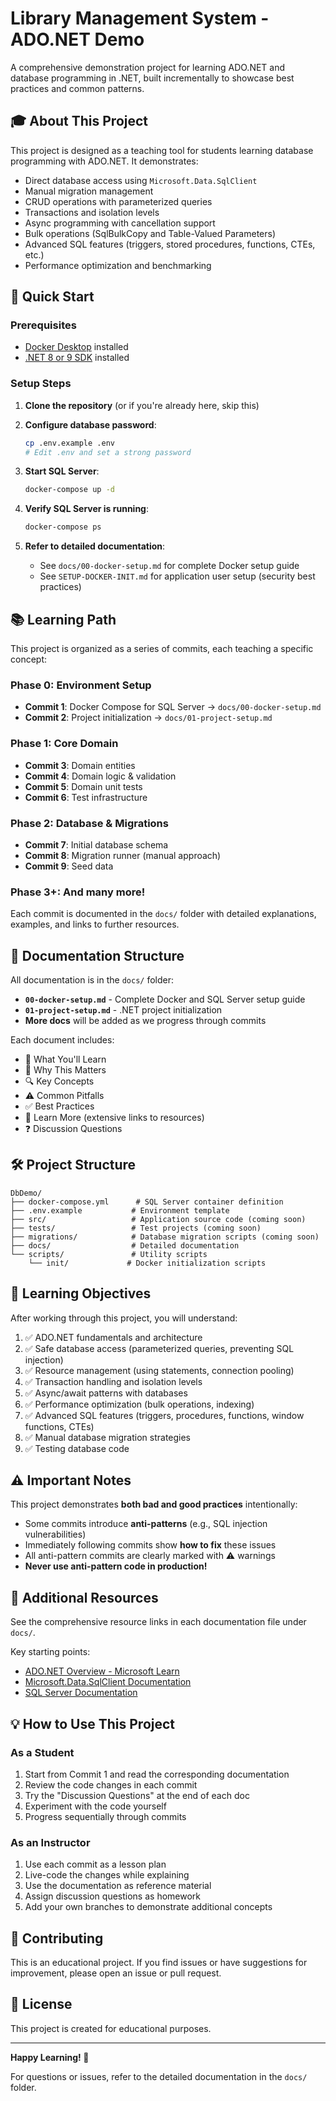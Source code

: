 # Library Management System - ADO.NET Demo

A comprehensive demonstration project for learning ADO.NET and database programming in .NET, built incrementally to showcase best practices and common patterns.

## 🎓 About This Project

This project is designed as a teaching tool for students learning database programming with ADO.NET. It demonstrates:

- Direct database access using `Microsoft.Data.SqlClient`
- Manual migration management
- CRUD operations with parameterized queries
- Transactions and isolation levels
- Async programming with cancellation support
- Bulk operations (SqlBulkCopy and Table-Valued Parameters)
- Advanced SQL features (triggers, stored procedures, functions, CTEs, etc.)
- Performance optimization and benchmarking

## 🚀 Quick Start

### Prerequisites

- [Docker Desktop](https://www.docker.com/products/docker-desktop) installed
- [.NET 8 or 9 SDK](https://dotnet.microsoft.com/download) installed

### Setup Steps

1. **Clone the repository** (or if you're already here, skip this)

2. **Configure database password**:
   ```bash
   cp .env.example .env
   # Edit .env and set a strong password
   ```

3. **Start SQL Server**:
   ```bash
   docker-compose up -d
   ```

4. **Verify SQL Server is running**:
   ```bash
   docker-compose ps
   ```

5. **Refer to detailed documentation**:
   - See `docs/00-docker-setup.md` for complete Docker setup guide
   - See `SETUP-DOCKER-INIT.md` for application user setup (security best practices)

## 📚 Learning Path

This project is organized as a series of commits, each teaching a specific concept:

### Phase 0: Environment Setup
- **Commit 1**: Docker Compose for SQL Server → `docs/00-docker-setup.md`
- **Commit 2**: Project initialization → `docs/01-project-setup.md`

### Phase 1: Core Domain
- **Commit 3**: Domain entities
- **Commit 4**: Domain logic & validation
- **Commit 5**: Domain unit tests
- **Commit 6**: Test infrastructure

### Phase 2: Database & Migrations
- **Commit 7**: Initial database schema
- **Commit 8**: Migration runner (manual approach)
- **Commit 9**: Seed data

### Phase 3+: And many more!

Each commit is documented in the `docs/` folder with detailed explanations, examples, and links to further resources.

## 📖 Documentation Structure

All documentation is in the `docs/` folder:

- **`00-docker-setup.md`** - Complete Docker and SQL Server setup guide
- **`01-project-setup.md`** - .NET project initialization
- **More docs** will be added as we progress through commits

Each document includes:
- 📖 What You'll Learn
- 🎯 Why This Matters
- 🔍 Key Concepts
- ⚠️ Common Pitfalls
- ✅ Best Practices
- 🔗 Learn More (extensive links to resources)
- ❓ Discussion Questions

## 🛠️ Project Structure

```
DbDemo/
├── docker-compose.yml      # SQL Server container definition
├── .env.example           # Environment template
├── src/                   # Application source code (coming soon)
├── tests/                 # Test projects (coming soon)
├── migrations/            # Database migration scripts (coming soon)
├── docs/                  # Detailed documentation
└── scripts/               # Utility scripts
    └── init/             # Docker initialization scripts
```

## 🎯 Learning Objectives

After working through this project, you will understand:

1. ✅ ADO.NET fundamentals and architecture
2. ✅ Safe database access (parameterized queries, preventing SQL injection)
3. ✅ Resource management (using statements, connection pooling)
4. ✅ Transaction handling and isolation levels
5. ✅ Async/await patterns with databases
6. ✅ Performance optimization (bulk operations, indexing)
7. ✅ Advanced SQL features (triggers, procedures, functions, window functions, CTEs)
8. ✅ Manual database migration strategies
9. ✅ Testing database code

## ⚠️ Important Notes

This project demonstrates **both bad and good practices** intentionally:

- Some commits introduce **anti-patterns** (e.g., SQL injection vulnerabilities)
- Immediately following commits show **how to fix** these issues
- All anti-pattern commits are clearly marked with ⚠️ warnings
- **Never use anti-pattern code in production!**

## 🔗 Additional Resources

See the comprehensive resource links in each documentation file under `docs/`.

Key starting points:
- [ADO.NET Overview - Microsoft Learn](https://learn.microsoft.com/en-us/dotnet/framework/data/adonet/ado-net-overview)
- [Microsoft.Data.SqlClient Documentation](https://learn.microsoft.com/en-us/dotnet/api/microsoft.data.sqlclient)
- [SQL Server Documentation](https://learn.microsoft.com/en-us/sql/sql-server/)

## 💡 How to Use This Project

### As a Student

1. Start from Commit 1 and read the corresponding documentation
2. Review the code changes in each commit
3. Try the "Discussion Questions" at the end of each doc
4. Experiment with the code yourself
5. Progress sequentially through commits

### As an Instructor

1. Use each commit as a lesson plan
2. Live-code the changes while explaining
3. Use the documentation as reference material
4. Assign discussion questions as homework
5. Add your own branches to demonstrate additional concepts

## 🤝 Contributing

This is an educational project. If you find issues or have suggestions for improvement, please open an issue or pull request.

## 📄 License

This project is created for educational purposes.

---

**Happy Learning! 🚀**

For questions or issues, refer to the detailed documentation in the `docs/` folder.
